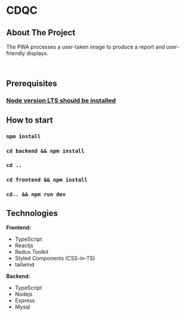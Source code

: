 # CDQC

## About The Project

The PWA processes a user-taken image to produce a report and user-friendly displays.

<br>

## Prerequisites

### [Node version LTS should be installed](https://nodejs.org/en)

## How to start

### `npm install`

### `cd backend && npm install`

### `cd ..`

### `cd frontend && npm install`

### `cd.. && npm run dev`

## Technologies

**Frontend:**

- TypeScript
- Reactjs
- Redux Toolkit
- Styled Components (CSS-in-TS)
- tailwind

**Backend:**

- TypeScript
- Nodejs
- Express
- Mysql
